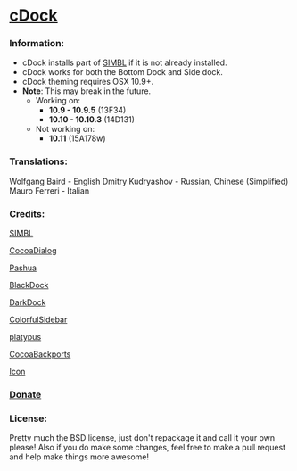 # [cDock](http://w0lfschild.github.io/pages/cdock.html)

### Information:
* cDock installs part of [SIMBL](http://www.culater.net/software/SIMBL/SIMBL.php) if it is not already installed.
* cDock works for both the Bottom Dock and Side dock.
* cDock theming requires OSX 10.9+.
* **Note**: This may break in the future.
	* Working on:
	    * **10.9 - 10.9.5** (13F34)
	    * **10.10 - 10.10.3** (14D131)
	* Not working on:
	    * **10.11** (15A178w)

### Translations:
Wolfgang Baird - English
Dmitry Kudryashov - Russian, Chinese (Simplified)
Mauro Ferreri - Italian

### Credits:

[SIMBL](http://www.culater.net/software/SIMBL/SIMBL.php)

[CocoaDialog](http://mstratman.github.io/cocoadialog/)

[Pashua](http://bluem.net/en/mac/pashua/)

[BlackDock](http://cooviewerzoom.web.fc2.com/blackdock)

[DarkDock](http://github.com/b3ll/DarkDock)

[ColorfulSidebar](http://cooviewerzoom.web.fc2.com/)

[platypus](http://sveinbjorn.org/platypus)

[CocoaBackports](http://github.com/petroules/CocoaBackports)

[Icon](http://scafer31000.deviantart.com)

### [Donate](http://w0lfschild.github.io/pages/donate.html)

### License:
Pretty much the BSD license, just don't repackage it and call it your own please!
Also if you do make some changes, feel free to make a pull request and help make things more awesome!
